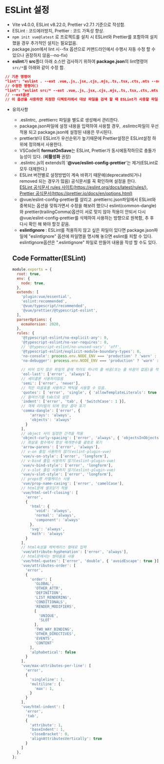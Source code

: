 # ESLint 설정

* Vite v4.0.0, ESLint v8.22.0, Prettier v2.7.1 기준으로 작성함.  
* ESLint : 코드에러방지, Prettier :  코드 가독성 향상.  
* `npm init vue@latest` 로 프로젝트를 설치 시 ESLint와 Prettier를 포함하여 설치 했을 경우 추가적인 설치는 필요없음.  
* package.json에서 lint 시--fix 옵션으로 커맨드라인에서 수행시 자동 수정 할 수 있으나 권장하지 않음--no-fix)  
* **eslint**가 **src**폴더 아래 소스만 검사하기 위하여 **package.json**의 lint명령어 `src/*`를 아래와 같이 수정 함.
```json
// 기존 명령어
"lint": "eslint . --ext .vue,.js,.jsx,.cjs,.mjs,.ts,.tsx,.cts,.mts --no-fix --ignore-path .gitignore",
// 수정한 명령어()
"lint": "eslint src/* --ext .vue,.js,.jsx,.cjs,.mjs,.ts,.tsx,.cts,.mts --no-fix --ignore-path .gitignore",
// --ext옵션
// 이 옵션을 사용하면 지정한 디렉토리에서 대상 파일을 검색 할 때 ESLint가 사용할 파일 확장자를 지정할 수 있습니다. 예를 들어, npx eslint lib/* --ext .js   lib/디렉토리 내의 모든 파일과 일치합니다 .
```
* 유의사항
  - .eslintrc, .prettierrc 파일을 별도로 생성해서 관리한다.
  - package.json파일에 설정 내용을 입력하여 사용할 경우, .eslintrc파일이 우선 적용 되고 package.json에 설정된 내용은 무시된다.
  - prettier보다 ESLint가 우선순위가 높기때문에 Prettier설정은 ESLint설정 하위에 정의해서 사용한다.
  - VSCode의 **formatOnSave**는 ESLint, Prettier가 동시에동작하므로 충돌가능성이 있다. (**비활성화** 권장)
  - .eslintrc.js의 extends의 '**@vue/eslint-config-prettier**'는 제거(ESLint로 모두 대체한다.)
  - ESLint 버전별로 설정방법이 계속 바뀌기 때문에(deprecated되거나 removed 되는 경우가 많음) 공식문서를 꼭 확인하며 설정을 한다.  
  [ESLint 공식문서 rules 사이트(https://eslint.org/docs/latest/rules/)](https://eslint.org/docs/latest/rules/),  
  [Prettier 공식문서(https://prettier.io/docs/en/options.html)](https://prettier.io/docs/en/options.html)  
  - @vue/eslint-config-prettier를 살리고 .prettierrc.json파일에서 ESLint와 중복되는 옵션을 맞춰가면서 수정을 해보려 했으나 eslint(common-dangle)와 prettier(trailingComma)옵션이 서로 맞지 않아 적용이 안되서 다시 @vue/eslint-config-prettier를 삭제하여 사용하는 방향으로 원복함, 추 후 다시 확인 해 봐야 할것 같음.  
  - **eslintIgnore** : ESLint를 적용하지 않고 싶은 파일이 있다면 package.json파일에 "eslintIgnore" 옵션에 파일명을 명시해 놓으면 eslint를 피할 수 있다.
  eslintIgnore옵션은 ".eslintignore" 파일로 만들어 내용을 작성 할 수도 있다.

  ## Code Formatter(ESLint)
  ```javascript
  module.exports = {
    root: true,
    env: {
      node: true,
    },
    extends: [
      'plugin:vue/essential',
      'eslint:recommended',
      '@vue/typescript/recommended',
      '@vue/prettier/@typescript-eslint',
    ],
    parserOptions: {
      ecmaVersion: 2020,
    },
    rules: {
      '@typescript-eslint/no-explicit-any': 0,
      '@typescript-eslint/no-var-requires': 0,
      // '@typescript-eslint/no-unused-vars': 'off',
      '@typescript-eslint/explicit-module-boundary-types': 0,
      'no-console': process.env.NODE_ENV === 'production' ? 'warn' : 'off',
      'no-debugger': process.env.NODE_ENV === 'production' ? 'warn' : 'off',
      
      // 비어 있지 않은 파일의 끝에 적어도 하나의 줄 바꿈(또는 줄 바꿈이 없음)을 적용
      'eol-last': ['error', 'always'],
      // 세미콜론 사용하지않음
      'semi': ['error', 'never'],
      // 작은 따옴표를 사용하고 백틱을 사용할 수 있음.
      'quotes': [ 'error', 'single', { 'allowTemplateLiterals': true }],
      // 들여쓰기를 tab으로 설정
      'indent': ['error', 'tab', { 'SwitchCase': 1 }],
      // 객체 리터럴의 뒤에 항상 콤마 표기
      'comma-dangle': ['error', {
          'arrays': 'always',
          'objects': 'always'
        }
      ],
      // object 사이 일정한 간격을 적용
      'object-curly-spacing': ['error', 'always', { 'objectsInObjects': true }],
      // 화살표 함수에서 항상 매개변수를 괄호로 묶기
      'arrow-parens': ['error', 'always'],
      // v-on 줄임 사용하지 않기(eslint-plugin-vue)
      'vue/v-on-style': ['error', 'longform'],
      // v-bind 줄임 사용하지 않기(eslint-plugin-vue)
      'vue/v-bind-style': ['error', 'longform'],
      // v-slot 줄임 사용하지 않기(eslint-plugin-vue)
      'vue/v-slot-style': ['error', 'longform'],
      // props명 카멜케이스 사용
      'vue/prop-name-casing': ['error', 'camelCase'],
      // html문에 셀프닫기 적용
      'vue/html-self-closing': [
        'error',
        {
          'html': {
            'void': 'always',
            'normal': 'always',
            'component': 'always'
          },
          'svg': 'always',
          'math': 'always'
        }
      ],
      // html속성을 케박케이스 형태로 입력
      'vue/attribute-hyphenation': ['error', 'always'],
      // html문에서는 쌍따옴표 사용
      'vue/html-quotes': ['error', 'double', { 'avoidEscape': true }],
      'vue/attributes-order': [
        'error',
        {
          'order': [
            'GLOBAL',
            'OTHER_ATTR',
            'DEFINITION',
            'LIST_RENDERING',
            'CONDITIONALS',
            'RENDER_MODIFIERS',
            [
              'UNIQUE',
              'SLOT'
            ],
            'TWO_WAY_BINDING',
            'OTHER_DIRECTIVES',
            'EVENTS',
            'CONTENT'
          ],
          'alphabetical': false
        }
      ],
      'vue/max-attributes-per-line': [
        'error',
        {
          'singleline': 1,
          'multiline': {
            'max': 1,
          }
        }
      ],
      'vue/html-indent': [
        'error',
        'tab',
        {
          'attribute': 1,
          'baseIndent': 1,
          'closeBracket': 0,
          'alignAttributesVertically': true
        }
      ]
    },
  };
  ```